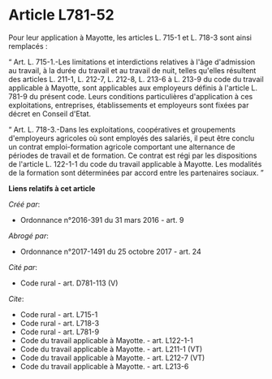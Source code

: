 # Article L781-52

Pour leur application à Mayotte, les articles L. 715-1 et L. 718-3 sont ainsi remplacés : 

“ Art. L. 715-1.-Les limitations et interdictions relatives à l'âge d'admission au travail, à la durée du travail et au
travail de nuit, telles qu'elles résultent des articles L. 211-1, L. 212-7, L. 212-8, L. 213-6 à L. 213-9 du code du travail
applicable à Mayotte, sont applicables aux employeurs définis à l'article L. 781-9 du présent code. Leurs conditions
particulières d'application à ces exploitations, entreprises, établissements et employeurs sont fixées par décret en Conseil
d'Etat. 

“ Art. L. 718-3.-Dans les exploitations, coopératives et groupements d'employeurs agricoles où sont employés des salariés, il
peut être conclu un contrat emploi-formation agricole comportant une alternance de périodes de travail et de formation. Ce
contrat est régi par les dispositions de l'article L. 122-1-1 du code du travail applicable à Mayotte. Les modalités de la
formation sont déterminées par accord entre les partenaires sociaux. ”

**Liens relatifs à cet article**

_Créé par_:

  - Ordonnance n°2016-391 du 31 mars 2016 - art. 9

_Abrogé par_:

  - Ordonnance n°2017-1491 du 25 octobre 2017 - art. 24

_Cité par_:

  - Code rural - art. D781-113 (V)

_Cite_:

  - Code rural - art. L715-1
  - Code rural - art. L718-3
  - Code rural - art. L781-9
  - Code du travail applicable à Mayotte. - art. L122-1-1
  - Code du travail applicable à Mayotte. - art. L211-1 (VT)
  - Code du travail applicable à Mayotte. - art. L212-7 (VT)
  - Code du travail applicable à Mayotte. - art. L213-6
